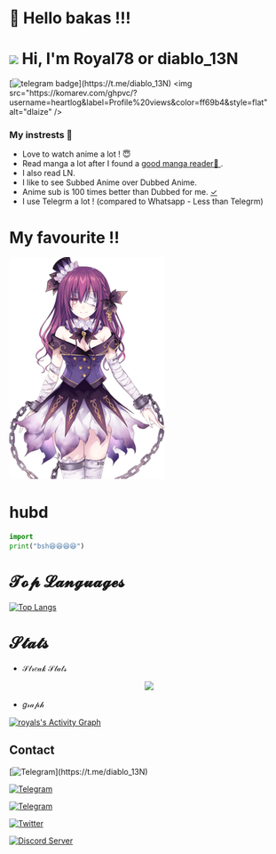 # :wave: Hello bakas !!!

<h1 align="left"><img src="https://media.giphy.com/media/hvRJCLFzcasrR4ia7z/giphy.gif" width="25px"> Hi, I'm Royal78 or diablo_13N</h1>

[![telegram badge](https://img.shields.io/badge/Telegram-Maday(@diablo_13N)-00adb5?style=flat&logo=telegram)](https://t.me/diablo_13N)  
<img src="https://komarev.com/ghpvc/?username=heartlog&label=Profile%20views&color=ff69b4&style=flat" alt="dlaize" />

### My instrests 💟

- Love to watch anime a lot ! 😇
- Read manga a lot after I found a [good manga reader📖 ](https://tachiyomi.org/).
- I also read LN.
- I like to see Subbed Anime over Dubbed Anime.
- Anime sub is 100 times better than Dubbed for me. [✓](https://reelrundown.com/animation/Subbed-vs-Dubbed-Which-is-the-Best-Way-to-Watch-Anime)
- I use Telegrm a lot ! (compared to Whatsapp - Less than Telegrm)


# My favourite !!
![Ren](https://raw.githubusercontent.com/heartlog/heartlog/main/src/Ren.png)

# hubd
```python
import 
print("bsh😆😆😆😆")
```

# 𝓣𝓸𝓹 𝓛𝓪𝓷𝓰𝓾𝓪𝓰𝓮𝓼

[![Top Langs](https://github-readme-stats.vercel.app/api/top-langs/?username=heartlog&layout=compact)](https://github.com/anuraghazra/github-readme-stats)

# 𝓢𝓽𝓪𝓽𝓼
* 𝒮𝓉𝓇𝑒𝒶𝓀 𝒮𝓉𝒶𝓉𝓈
<p align="center">
  <a href="https://github.com/heartlog">
    <img src="https://github-readme-streak-stats.herokuapp.com/?user=heartlog#version3"/>
  </a>
</p>

* 𝑔𝓇𝒶𝓅𝒽
<p align="centre">
<a href="https://github.com/heartlog">
<img alt="royals's Activity Graph" src="https://activity-graph.herokuapp.com/graph?username=heartlog&bg_color=1F222E&color=F8D866&line=F85D7F&point=FFFFFF&hide_border=true" /></a>
</p>

## **Contact**

[![Telegram](https://img.shields.io/badge/Telegram-Maday(@diablo_13N)-f15dff?style=for-the-badge&logo=telegram)](https://t.me/diablo_13N)

[![Telegram](https://img.shields.io/badge/Telegram%20Channel-OY%20BAKA%20!-c6eff3?style=for-the-badge&logo=Telegrm)](https://t.me/baka_no_onii)

[![Telegram](https://img.shields.io/badge/Telegram%20Support%20Group-Anime%20Chat%20X-00adb5?style=for-the-badge&logo=Telegram)](https://t.me/anim_chatx)

[![Twitter](https://img.shields.io/badge/Twitter-anime_element-%23282a36?style=for-the-badge&logo=Twitter)](https://www.twitter.com/anime_element)

[![Discord Server](https://img.shields.io/badge/Discord-Discord%20Server(currently%20in%20maintanance)-6000d0?style=for-the-badge&logo=Discord)]()
